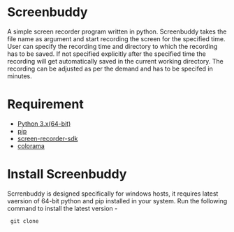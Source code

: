 # Screenbuddy
A simple screen recorder program written in python. Screenbuddy takes the file name as argument and start recording the screen for the specified time. User can specify the recording time and directory to which the recording has to be saved. If not specified explicitly after the specified time the recording will get automatically saved in the current working directory. The recording can be adjusted as per the demand and has to be specifed in minutes.

# Requirement
- [Python 3.x(64-bit)](python.org)
- [pip](https://pip.pypa.io/en/stable/installation/)
- [screen-recorder-sdk](https://pypi.org/project/screen-recorder-sdk/)
- [colorama](https://pypi.org/project/colorama/)

# Install Screenbuddy
Scrrenbuddy is designed specifically for windows hosts, it requires latest vaersion of 64-bit python and pip installed in your system. Run the following command to install the latest version -

```
 git clone 
```
